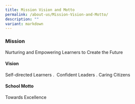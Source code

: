 ```yaml
---
title: Mission Vision and Motto
permalink: /about-us/Mission-Vision-and-Motto/
description: ""
variant: markdown
---
```

### **Mission**

Nurturing and Empowering Learners to Create the Future   
  

#### **Vision** 

Self-directed Learners .  Confident Leaders . Caring Citizens  
  

#### **School Motto**

Towards Excellence